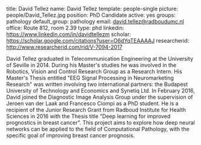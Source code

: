 title: David Tellez
name: David Tellez
template: people-single
picture: people/David_Tellez.jpg
position: PhD Candidate
active: yes
groups: pathology
default_group: pathology
email: david.tellez@radboudumc.nl
office: Route 812, room 2.39
type: phd
linkedin: https://www.linkedin.com/in/davidtellezm
scholar: https://scholar.google.com/citations?user=O6dYqTEAAAAJ
researcherid: http://www.researcherid.com/rid/V-7094-2017

David Tellez graduated in Telecommunication Engineering at the University of Seville in 2014. During his Master's studies he was involved in the Robotics, Vision and Control Research Group as a Research Intern. His Master's Thesis entitled "EEG Signal Processing in Neuromarketing Research" was written involving two international partners: the Budapest University of Technology and Economics and Synetiq Ltd. In February 2016, David joined the Diagnostic Image Analysis Group under the supervision of Jeroen van der Laak and Francesco Ciompi as a PhD student. He is a recipient of the Junior Research Grant from Radboud Institute for Health Sciences in 2016 with the Thesis title "Deep learning for improved prognostics in breast cancer". This project aims to explore how deep neural networks can be applied to the field of Computational Pathology, with the specific goal of improving breast cancer prognosis.
